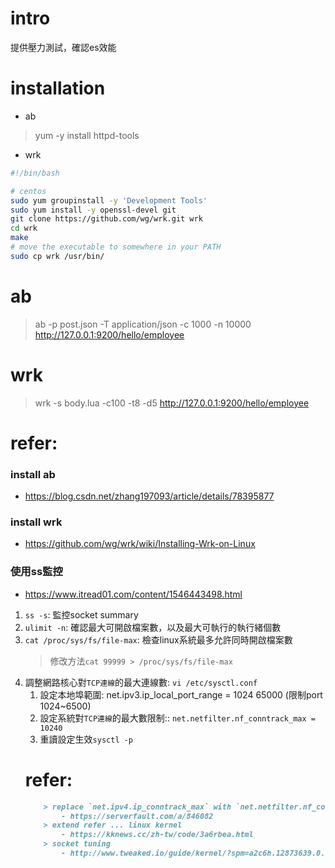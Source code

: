 # intro
提供壓力測試，確認es效能

# installation
- ab
> yum -y install httpd-tools

- wrk
```bash
#!/bin/bash

# centos
sudo yum groupinstall -y 'Development Tools'
sudo yum install -y openssl-devel git 
git clone https://github.com/wg/wrk.git wrk
cd wrk
make
# move the executable to somewhere in your PATH
sudo cp wrk /usr/bin/
```

# ab
> ab -p post.json -T application/json -c 1000 -n 10000 http://127.0.0.1:9200/hello/employee

# wrk
> wrk -s body.lua -c100 -t8 -d5 http://127.0.0.1:9200/hello/employee


# refer:

### install ab
- https://blog.csdn.net/zhang197093/article/details/78395877

### install wrk
- https://github.com/wg/wrk/wiki/Installing-Wrk-on-Linux


### 使用ss監控

- https://www.itread01.com/content/1546443498.html
1. `ss -s`: 監控socket summary
2. `ulimit -n`: 確認最大可開啟檔案數，以及最大可執行的執行緒個數
3. `cat /proc/sys/fs/file-max`: 檢查linux系統最多允許同時開啟檔案數
	> 修改方法`cat 99999 > /proc/sys/fs/file-max`
4. 調整網路核心對`TCP連線`的最大連線數: `vi /etc/sysctl.conf`
	1. 設定本地埠範圍: net.ipv3.ip_local_port_range = 1024 65000 (限制port 1024~6500)
	2. 設定系統對`TCP連線`的最大數限制:: `net.netfilter.nf_conntrack_max = 10240`
	3. 重讀設定生效`sysctl -p`
	# refer:
	```md
		> replace `net.ipv4.ip_conntrack_max` with `net.netfilter.nf_conntrack_max`
			- https://serverfault.com/a/846082
		> extend refer ... linux kernel 
			- https://kknews.cc/zh-tw/code/3a6rbea.html
		> socket tuning 
			- http://www.tweaked.io/guide/kernel/?spm=a2c6h.12873639.0.0.3ca6584cGvqATE
	```